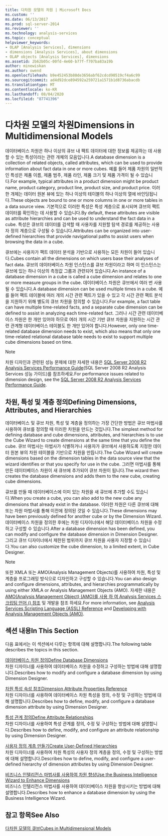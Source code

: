 ```yaml
---
title: 다차원 모델의 차원 | Microsoft Docs
ms.custom: ''
ms.date: 06/13/2017
ms.prod: sql-server-2014
ms.reviewer: ''
ms.technology: analysis-services
ms.topic: conceptual
helpviewer_keywords:
- OLAP [Analysis Services], dimensions
- dimensions [Analysis Services], about dimensions
- OLAP objects [Analysis Services], dimensions
ms.assetid: 2b62b05c-00fd-4e60-b77f-f707ba83a19b
author: minewiskan
ms.author: owend
ms.openlocfilehash: b9e452453b80de3656abf62cdcd90519cf4a6c99
ms.sourcegitcommit: ad4d92dce894592a259721a1571b1d8736abacdb
ms.translationtype: MT
ms.contentlocale: ko-KR
ms.lasthandoff: 08/04/2020
ms.locfileid: "87741396"
---
```

# <a name="dimensions-in-multidimensional-models"></a><span data-ttu-id="0cdd7-102">다차원 모델의 차원</span><span class="sxs-lookup"><span data-stu-id="0cdd7-102">Dimensions in Multidimensional Models</span></span>
  <span data-ttu-id="0cdd7-103">데이터베이스 차원은 하나 이상의 큐브 내 팩트 데이터에 대한 정보를 제공하는 데 사용할 수 있는 특성이라는 관련 개체의 모음입니다.</span><span class="sxs-lookup"><span data-stu-id="0cdd7-103">A database dimension is a collection of related objects, called attributes, which can be used to provide information about fact data in one or more cubes.</span></span> <span data-ttu-id="0cdd7-104">예를 들어 제품 차원의 일반적인 특성은 제품 이름, 제품 범주, 제품 라인, 제품 크기 및 제품 가격이 될 수 있습니다.</span><span class="sxs-lookup"><span data-stu-id="0cdd7-104">For example, typical attributes in a product dimension might be product name, product category, product line, product size, and product price.</span></span> <span data-ttu-id="0cdd7-105">이러한 개체는 데이터 원본 뷰에 있는 하나 이상의 테이블의 하나 이상의 열에 바인딩됩니다.</span><span class="sxs-lookup"><span data-stu-id="0cdd7-105">These objects are bound to one or more columns in one or more tables in a data source view.</span></span> <span data-ttu-id="0cdd7-106">기본적으로 이러한 특성은 특성 계층으로 표시되며 큐브의 팩트 데이터를 확인하는 데 사용할 수 있습니다.</span><span class="sxs-lookup"><span data-stu-id="0cdd7-106">By default, these attributes are visible as attribute hierarchies and can be used to understand the fact data in a cube.</span></span> <span data-ttu-id="0cdd7-107">특성은 큐브의 데이터를 검색할 때 사용자를 지원할 탐색 경로를 제공하는 사용자 정의 계층으로 구성될 수 있습니다.</span><span class="sxs-lookup"><span data-stu-id="0cdd7-107">Attributes can be organized into user-defined hierarchies that provide navigational paths to assist users when browsing the data in a cube.</span></span>  
  
 <span data-ttu-id="0cdd7-108">큐브에는 사용자가 팩트 데이터 분석을 기반으로 사용하는 모든 차원이 들어 있습니다.</span><span class="sxs-lookup"><span data-stu-id="0cdd7-108">Cubes contain all the dimensions on which users base their analyses of fact data.</span></span> <span data-ttu-id="0cdd7-109">큐브의 데이터베이스 차원 인스턴스를 큐브 차원이라고 하며 이 인스턴스는 큐브에 있는 하나 이상의 측정값 그룹과 관련되어 있습니다.</span><span class="sxs-lookup"><span data-stu-id="0cdd7-109">An instance of a database dimension in a cube is called a cube dimension and relates to one or more measure groups in the cube.</span></span> <span data-ttu-id="0cdd7-110">데이터베이스 차원은 큐브에서 여러 번 사용될 수 있습니다.</span><span class="sxs-lookup"><span data-stu-id="0cdd7-110">A database dimension can be used multiple times in a cube.</span></span> <span data-ttu-id="0cdd7-111">예를 들어 팩트 테이블에 여러 개의 시간 관련 팩트가 있을 수 있고 각 시간 관련 팩트 분석을 지원하기 위해 별도의 큐브 차원을 정의할 수 있습니다.</span><span class="sxs-lookup"><span data-stu-id="0cdd7-111">For example, a fact table can have multiple time-related facts, and a separate cube dimension can be defined to assist in analyzing each time-related fact.</span></span> <span data-ttu-id="0cdd7-112">그러나 시간 관련 데이터베이스 차원은 한 개만 있어야 하므로 여러 개의 시간 기반 큐브 차원을 지원하는 시간 관련 관계형 데이터베이스 테이블도 한 개만 있어야 합니다.</span><span class="sxs-lookup"><span data-stu-id="0cdd7-112">However, only one time-related database dimension needs to exist, which also means that only one time-related relational database table needs to exist to support multiple cube dimensions based on time.</span></span>  
  
> [!NOTE]  
>  <span data-ttu-id="0cdd7-113">차원 디자인과 관련된 성능 문제에 대한 자세한 내용은 [SQL Server 2008 R2 Analysis Services Performance Guide](https://go.microsoft.com/fwlink/?LinkId=306717)(SQL Server 2008 R2 Analysis Services 성능 가이드)를 참조하세요.</span><span class="sxs-lookup"><span data-stu-id="0cdd7-113">For performance issues related to dimension design, see the [SQL Server 2008 R2 Analysis Services Performance Guide](https://go.microsoft.com/fwlink/?LinkId=306717).</span></span>  
  
## <a name="defining-dimensions-attributes-and-hierarchies"></a><span data-ttu-id="0cdd7-114">차원, 특성 및 계층 정의</span><span class="sxs-lookup"><span data-stu-id="0cdd7-114">Defining Dimensions, Attributes, and Hierarchies</span></span>  
 <span data-ttu-id="0cdd7-115">데이터베이스 및 큐브 차원, 특성 및 계층을 정의하는 가장 간단한 방법은 큐브 마법사를 사용하여 큐브를 정의할 때 이러한 차원을 만드는 것입니다.</span><span class="sxs-lookup"><span data-stu-id="0cdd7-115">The simplest method for defining database and cube dimensions, attributes, and hierarchies is to use the Cube Wizard to create dimensions at the same time that you define the cube.</span></span> <span data-ttu-id="0cdd7-116">큐브 마법사는 마법사가 식별하거나 사용자가 큐브에서 사용하도록 지정한 데이터 원본 뷰의 차원 테이블을 기반으로 차원을 만듭니다.</span><span class="sxs-lookup"><span data-stu-id="0cdd7-116">The Cube Wizard will create dimensions based on the dimension tables in the data source view that the wizard identifies or that you specify for use in the cube.</span></span> <span data-ttu-id="0cdd7-117">그러면 마법사를 통해 만든 데이터베이스 차원이 새 큐브에 추가되어 큐브 차원이 됩니다.</span><span class="sxs-lookup"><span data-stu-id="0cdd7-117">The wizard then creates the database dimensions and adds them to the new cube, creating cube dimensions.</span></span>  
  
 <span data-ttu-id="0cdd7-118">큐브를 만들 때 데이터베이스에 이미 있는 차원을 새 큐브에 추가할 수도 있습니다.</span><span class="sxs-lookup"><span data-stu-id="0cdd7-118">When you create a cube, you can also add to the new cube any dimensions that already exist in the database.</span></span> <span data-ttu-id="0cdd7-119">이러한 차원은 다른 큐브에 대해 또는 차원 마법사를 통해 이전에 정의된 것일 수 있습니다.</span><span class="sxs-lookup"><span data-stu-id="0cdd7-119">These dimensions may have been previously defined for another cube or by the Dimension Wizard.</span></span> <span data-ttu-id="0cdd7-120">데이터베이스 차원을 정의한 후에는 차원 디자이너에서 해당 데이터베이스 차원을 수정하고 구성할 수 있습니다.</span><span class="sxs-lookup"><span data-stu-id="0cdd7-120">After a database dimension has been defined, you can modify and configure the database dimension in Dimension Designer.</span></span> <span data-ttu-id="0cdd7-121">그리고 큐브 디자이너에서 제한된 범위까지 큐브 차원을 사용자 지정할 수 있습니다.</span><span class="sxs-lookup"><span data-stu-id="0cdd7-121">You can also customize the cube dimension, to a limited extent, in Cube Designer.</span></span>  
  
> [!NOTE]  
>  <span data-ttu-id="0cdd7-122">또한 XMLA 또는 AMO(Analysis Management Objects)를 사용하여 차원, 특성 및 계층을 프로그래밍 방식으로 디자인하고 구성할 수 있습니다.</span><span class="sxs-lookup"><span data-stu-id="0cdd7-122">You can also design and configure dimensions, attributes, and hierarchies programmatically by using either XMLA or Analysis Management Objects (AMO).</span></span> <span data-ttu-id="0cdd7-123">자세한 내용은 [AMO(Analysis Management Object) &#40;AMO&#41;를 사용 하 여 ](https://docs.microsoft.com/bi-reference/amo/developing-with-analysis-management-objects-amo) [Analysis Services 스크립팅 언어 &#40;&#41; 참조](https://docs.microsoft.com/bi-reference/assl/analysis-services-scripting-language-assl-for-xmla) 및 개발을 참조 하세요.</span><span class="sxs-lookup"><span data-stu-id="0cdd7-123">For more information, see [Analysis Services Scripting Language &#40;ASSL&#41; Reference](https://docs.microsoft.com/bi-reference/assl/analysis-services-scripting-language-assl-for-xmla) and [Developing with Analysis Management Objects &#40;AMO&#41;](https://docs.microsoft.com/bi-reference/amo/developing-with-analysis-management-objects-amo).</span></span>  
  
## <a name="in-this-section"></a><span data-ttu-id="0cdd7-124">섹션 내용</span><span class="sxs-lookup"><span data-stu-id="0cdd7-124">In This Section</span></span>  
 <span data-ttu-id="0cdd7-125">다음 표에서는 이 섹션에서 다루는 항목에 대해 설명합니다.</span><span class="sxs-lookup"><span data-stu-id="0cdd7-125">The following table describes the topics in this section.</span></span>  
  
 [<span data-ttu-id="0cdd7-126">데이터베이스 차원 정의</span><span class="sxs-lookup"><span data-stu-id="0cdd7-126">Define Database Dimensions</span></span>](define-database-dimensions.md)  
 <span data-ttu-id="0cdd7-127">차원 디자이너를 사용하여 데이터베이스 차원을 수정하고 구성하는 방법에 대해 설명합니다.</span><span class="sxs-lookup"><span data-stu-id="0cdd7-127">Describes how to modify and configure a database dimension by using Dimension Designer.</span></span>  
  
 [<span data-ttu-id="0cdd7-128">차원 특성 속성 참조</span><span class="sxs-lookup"><span data-stu-id="0cdd7-128">Dimension Attribute Properties Reference</span></span>](dimension-attribute-properties-reference.md)  
 <span data-ttu-id="0cdd7-129">차원 디자이너를 사용하여 데이터베이스 차원 특성을 정의, 수정 및 구성하는 방법에 대해 설명합니다.</span><span class="sxs-lookup"><span data-stu-id="0cdd7-129">Describes how to define, modify, and configure a database dimension attribute by using Dimension Designer.</span></span>  
  
 [<span data-ttu-id="0cdd7-130">특성 관계 정의</span><span class="sxs-lookup"><span data-stu-id="0cdd7-130">Define Attribute Relationships</span></span>](attribute-relationships-define.md)  
 <span data-ttu-id="0cdd7-131">차원 디자이너를 사용하여 특성 관계를 정의, 수정 및 구성하는 방법에 대해 설명합니다.</span><span class="sxs-lookup"><span data-stu-id="0cdd7-131">Describes how to define, modify, and configure an attribute relationship by using Dimension Designer.</span></span>  
  
 [<span data-ttu-id="0cdd7-132">사용자 정의 계층 만들기</span><span class="sxs-lookup"><span data-stu-id="0cdd7-132">Create User-Defined Hierarchies</span></span>](user-defined-hierarchies-create.md)  
 <span data-ttu-id="0cdd7-133">차원 디자이너를 사용하여 차원 특성의 사용자 정의 계층을 정의, 수정 및 구성하는 방법에 대해 설명합니다.</span><span class="sxs-lookup"><span data-stu-id="0cdd7-133">Describes how to define, modify, and configure a user-defined hierarchy of dimension attributes by using Dimension Designer.</span></span>  
  
 [<span data-ttu-id="0cdd7-134">비즈니스 인텔리전스 마법사를 사용하여 차원 향상</span><span class="sxs-lookup"><span data-stu-id="0cdd7-134">Use the Business Intelligence Wizard to Enhance Dimensions</span></span>](../use-the-business-intelligence-wizard-to-enhance-dimensions.md)  
 <span data-ttu-id="0cdd7-135">비즈니스 인텔리전스 마법사를 사용하여 데이터베이스 차원을 향상시키는 방법에 대해 설명합니다.</span><span class="sxs-lookup"><span data-stu-id="0cdd7-135">Describes how to enhance a database dimension by using the Business Intelligence Wizard.</span></span>  
  
## <a name="see-also"></a><span data-ttu-id="0cdd7-136">참고 항목</span><span class="sxs-lookup"><span data-stu-id="0cdd7-136">See Also</span></span>  
 [<span data-ttu-id="0cdd7-137">다차원 모델의 큐브</span><span class="sxs-lookup"><span data-stu-id="0cdd7-137">Cubes in Multidimensional Models</span></span>](cubes-in-multidimensional-models.md)  
  
  
